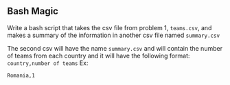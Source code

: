 ## Bash Magic
Write a bash script that takes the csv file from problem 1, `teams.csv`, and makes a summary of the information in another csv file named `summary.csv`

The second csv will have the name `summary.csv` and will contain the number of teams from each country and it will have the following format:
`country,number of teams`
Ex:
```
Romania,1
```
